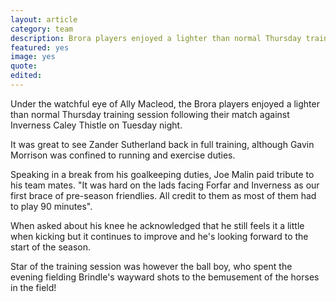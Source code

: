 ```yaml
---
layout: article
category: team
description: Brora players enjoyed a lighter than normal Thursday training session following their match against Inverness Caley Thistle
featured: yes
image: yes
quote:
edited:
---
```

Under the watchful eye of Ally Macleod, the Brora players enjoyed a lighter than normal Thursday training session following their match against Inverness Caley Thistle on Tuesday night.

It was great to see Zander Sutherland back in full training, although Gavin Morrison was confined to running and exercise duties.

Speaking in a break from his goalkeeping duties, Joe Malin paid tribute to his team mates. "It was hard on the lads facing Forfar and Inverness as our first brace of pre-season friendlies. All credit to them as most of them had to play 90 minutes".

When asked about his knee he acknowledged that he still feels it a little when kicking but it continues to improve and he's looking forward to the start of the season.

Star of the training session was however the ball boy, who spent the evening fielding Brindle's wayward shots to the bemusement of the horses in the field!
